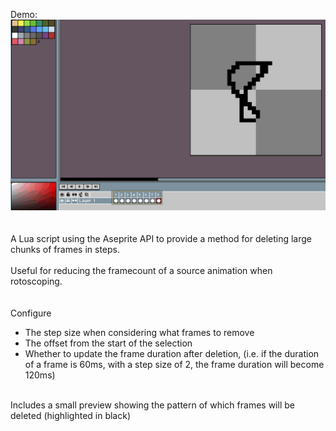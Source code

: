 Demo:
![Alt Text](demo.gif)
\
\
\
A Lua script using the Aseprite API to provide a method for deleting large chunks of frames in steps.
\
\
Useful for reducing the framecount of a source animation when rotoscoping.
\
\
\
Configure
  - The step size when considering what frames to remove
  - The offset from the start of the selection 
  - Whether to update the frame duration after deletion, (i.e. if the duration of a frame is 60ms, with a step size of 2, the frame duration will become 120ms) 

\
Includes a small preview showing the pattern of which frames will be deleted (highlighted in black)
